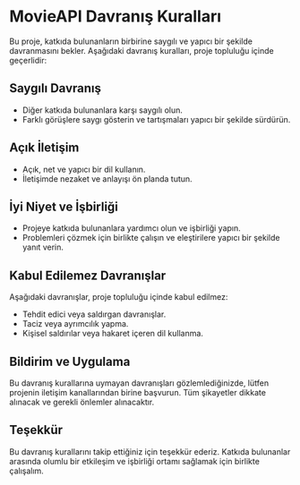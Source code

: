 # MovieAPI Davranış Kuralları

Bu proje, katkıda bulunanların birbirine saygılı ve yapıcı bir şekilde davranmasını bekler. Aşağıdaki davranış kuralları, proje topluluğu içinde geçerlidir:

## Saygılı Davranış

- Diğer katkıda bulunanlara karşı saygılı olun.
- Farklı görüşlere saygı gösterin ve tartışmaları yapıcı bir şekilde sürdürün.

## Açık İletişim

- Açık, net ve yapıcı bir dil kullanın.
- İletişimde nezaket ve anlayışı ön planda tutun.

## İyi Niyet ve İşbirliği

- Projeye katkıda bulunanlara yardımcı olun ve işbirliği yapın.
- Problemleri çözmek için birlikte çalışın ve eleştirilere yapıcı bir şekilde yanıt verin.

## Kabul Edilemez Davranışlar

Aşağıdaki davranışlar, proje topluluğu içinde kabul edilmez:

- Tehdit edici veya saldırgan davranışlar.
- Taciz veya ayrımcılık yapma.
- Kişisel saldırılar veya hakaret içeren dil kullanma.

## Bildirim ve Uygulama

Bu davranış kurallarına uymayan davranışları gözlemlediğinizde, lütfen projenin iletişim kanallarından birine başvurun. Tüm şikayetler dikkate alınacak ve gerekli önlemler alınacaktır.

## Teşekkür

Bu davranış kurallarını takip ettiğiniz için teşekkür ederiz. Katkıda bulunanlar arasında olumlu bir etkileşim ve işbirliği ortamı sağlamak için birlikte çalışalım.
